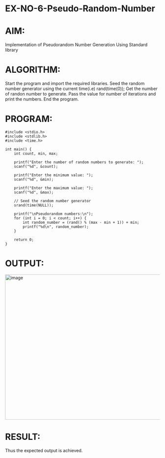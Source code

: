 # EX-NO-6-Pseudo-Random-Number

# AIM: 
Implementation of Pseudorandom Number Generation Using Standard library

# ALGORITHM:
Start the program and import the required libraries.
Seed the random number generator using the current time(i.e) rand(time(0));
Get the number of randon number to generate.
Pass the value for number of iterations and print the numbers.
End the program.

# PROGRAM:

    #include <stdio.h>
    #include <stdlib.h>
    #include <time.h>
    
    int main() {
        int count, min, max;
    
        printf("Enter the number of random numbers to generate: ");
        scanf("%d", &count);
    
        printf("Enter the minimum value: ");
        scanf("%d", &min);
    
        printf("Enter the maximum value: ");
        scanf("%d", &max);
    
        // Seed the random number generator
        srand(time(NULL));
    
        printf("\nPseudorandom numbers:\n");
        for (int i = 0; i < count; i++) {
            int random_number = (rand() % (max - min + 1)) + min;
            printf("%d\n", random_number);
        }
    
        return 0;
    }


# OUTPUT:
<img width="774" height="472" alt="image" src="https://github.com/user-attachments/assets/aea87aa8-6bd0-4e58-8041-a13b8ebb0858" />


# RESULT:
Thus the expected output is achieved.
